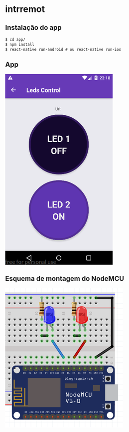 # intrremot

## Instalação do app

```
$ cd app/
$ npm install
$ react-native run-android # ou react-native run-ios
```

## App

![App](./images/intrremot-screen.png)

## Esquema de montagem do NodeMCU 

![Esquema](./nodemcu/Intrremot_NodeMcu.png)

